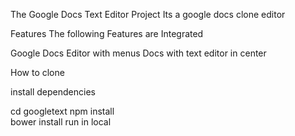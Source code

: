 The Google Docs Text Editor Project
 Its a google docs clone editor

Features
The following Features are Integrated

Google Docs Editor with menus
Docs with text editor in center

How to clone


install dependencies

cd googletext
npm install    
bower install
run in local
